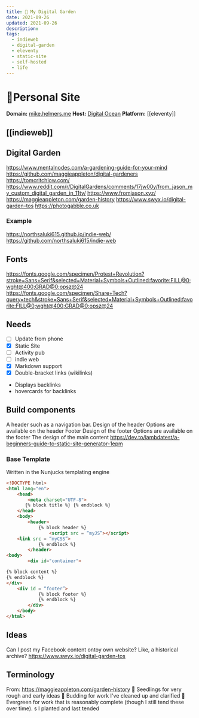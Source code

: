 ```yaml
---
title: 🍃 My Digital Garden
date: 2021-09-26
updated: 2021-09-26
description: 
tags:
  - indieweb
  - digital-garden
  - eleventy
  - static-site
  - self-hosted
  - life
---
```

# 🍃Personal Site

**Domain:** [mike.helmers.me](https://mike.helmers.me)
**Host:** [Digital Ocean](https://digitalocean.com)
**Platform:** [[eleventy]]
## [[indieweb]]

## Digital Garden
https://www.mentalnodes.com/a-gardening-guide-for-your-mind
https://github.com/maggieappleton/digital-gardeners
https://tomcritchlow.com/
https://www.reddit.com/r/DigitalGardens/comments/17jw00y/from_jason_my_custom_digital_garden_in_11ty/
https://www.fromjason.xyz/
https://maggieappleton.com/garden-history
https://www.swyx.io/digital-garden-tos 
https://photogabble.co.uk
### Example
https://northsaluki615.github.io/indie-web/
https://github.com/northsaluki615/indie-web

## Fonts

https://fonts.google.com/specimen/Protest+Revolution?stroke=Sans+Serif&selected=Material+Symbols+Outlined:favorite:FILL@0;wght@400;GRAD@0;opsz@24
https://fonts.google.com/specimen/Share+Tech?query=tech&stroke=Sans+Serif&selected=Material+Symbols+Outlined:favorite:FILL@0;wght@400;GRAD@0;opsz@24

## Needs
- [ ] Update from phone 
- [x] Static Site
- [ ] Activity pub
- [ ] indie web 
- [x] Markdown support 
- [x] Double-bracket links (wikilinks)
- Displays backlinks
- hovercards for backlinks

## Build components
A header such as a navigation bar.
Design of the header
Options are available on the header
Footer
Design of the footer
Options are available on the footer
The design of the main content
https://dev.to/lambdatest/a-beginners-guide-to-static-site-generator-1epm
### Base Template
Written in the Nunjucks templating engine
```html
<!DOCTYPE html>
<html lang="en">
    <head>
        <meta charset="UTF-8">
       {% block title %} {% endblock %}
    </head>
    <body>
        <header>
            {% block header %}
                <script src = “myJS”></script>
    <link src = “myCSS”>
            {% endblock %}
        </header>
<body>
        <div id="container">

{% block content %}
{% endblock %}
</div>      
    <div id = “footer”>
            {% block footer %}
            {% endblock %}
        </div>
    </body>
</html>
```

## Ideas
Can I post my Facebook content ontoy own website? Like, a historical archive?
https://www.swyx.io/digital-garden-tos

## Terminology 
From: https://maggieappleton.com/garden-history
    🌱 Seedlings for very rough and early ideas
    🌿 Budding for work I've cleaned up and clarified
    🌳 Evergreen for work that is reasonably complete (though I still tend these over time).
s I planted and last tended
